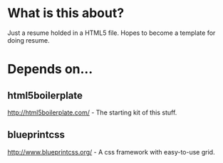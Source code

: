 # What is this about?

Just a resume holded in a HTML5 file. Hopes to become a template for doing resume.


# Depends on...

## html5boilerplate

http://html5boilerplate.com/ - The starting kit of this stuff.

## blueprintcss

http://www.blueprintcss.org/ - A css framework with easy-to-use grid.
